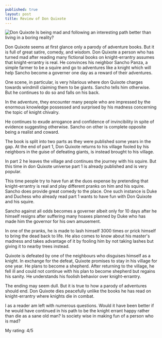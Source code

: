 ```yaml
---
published: true
layout: post
title: Review of Don Quixote
---
```

![Don Quixote]({{site.baseurl}}/images/donQuixote.jpg)
Is being mad and following an interesting path better than living in a boring reality?

Don Quixote seems at first glance only a parody of adventure books. But it is full of great satire, comedy, and wisdom. Don Quixote a person who has turned mad after reading many fictional books on knight-errantry assumes that knight-errantry is real. He convinces his neighbor Sancho Panza, a simple farmer to be a squire and go to adventures like a knight which will help Sancho become a governer one day as a reward of their adventures.

One scene, in particular, is very hilarious where don Quixote charges towards windmill claiming them to be giants. Sancho tells him otherwise. But he continues to do so and falls on his back.

In the adventure, they encounter many people who are impressed by the enormous knowledge possessed and surprised by his madness concerning the topic of knight chivalry.

He continues to exude arrogance and confidence of invincibility in spite of evidence suggesting otherwise. Sancho on other is complete opposite being a realist and coward.

The book is split into two parts as they were published some years in the gap.
At the end of part 1, Don Quixote returns to his village fooled by his neighbors in the guise of defeating giants, is instead brought to his village.

In part 2 he leaves the village and continues the journey with his squire. But this time in don Quixote universe part 1 is already published and is very popular.

This time people try to have fun at the duos expense by pretending that knight-errantry is real and play different pranks on him and his squire. Sancho does provide great comedy to the place. One such instance is Duke and Duchess who already read part 1 wants to have fun with Don Quixote and his squire.

Sancho against all odds becomes a governer albeit only for 10 days after he himself resigns after suffering many hoaxes planned by Duke who has made him the governor for his own amusement.

In one of the pranks, he is made to lash himself 3000 times or prick himself to bring the dead back to life. He also comes to know about his master's madness and takes advantage of it by fooling him by not taking lashes but giving it to nearby trees instead.

Quixote is defeated by one of the neighbours who disguises himself as a knight. In exchange for the defeat, Quixote promises to stay in his village for one year. He plans to become a shepherd. After returning to the village, he fell ill and could not continue with his plan to become shepherd but regains his sanity. He understands his foolish behavior over knight-errantry.

The ending may seem dull. But it is true to how a parody of adventures should end. Don Quixote dies peacefully unlike the books he has read on knight-errantry where knights die in combat.

I as a reader am left with numerous questions.
Would it have been better if he would have continued in his path to be the knight errant happy rather than die as a sane old man? Is society wise in making fun of a person who is mad?

My rating: 4/5
